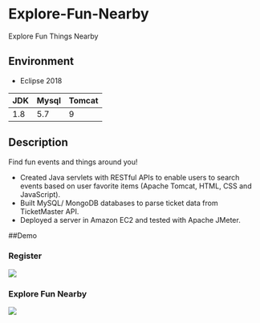 # Explore-Fun-Nearby
Explore Fun Things Nearby
## Environment
- Eclipse 2018

|  JDK | Mysql  |  Tomcat |
| ------------ | ------------ | ------------ | 
|  1.8  |  5.7 |  9 |  

## Description
Find fun events and things around you!
- Created Java servlets with RESTful APIs to enable users to search events based on user favorite items (Apache Tomcat, HTML, CSS and JavaScript).
- Built MySQL/ MongoDB databases to parse ticket data from TicketMaster API.
- Deployed a server in Amazon EC2 and tested with Apache JMeter.

##Demo
### Register
![](https://media.giphy.com/media/fu2SuM4tLQEvrlXnwt/giphy.gif)

### Explore Fun Nearby
![](https://media.giphy.com/media/UVT3m6RRbnidzxkle6/giphy.gif)
